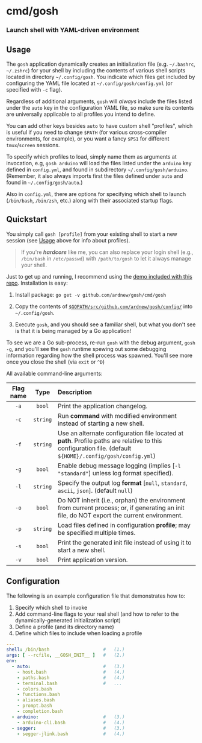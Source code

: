 # cmd/gosh
### Launch shell with YAML-driven environment

## Usage

The `gosh` application dynamically creates an initialization file (e.g. `~/.bashrc`, `~/.zshrc`) for your shell by including the contents of various shell scripts located in directory `~/.config/gosh`. You indicate which files get included by configuring the YAML file located at `~/.config/gosh/config.yml` (or specified with `-c` flag).

Regardless of additional arguments, `gosh` will *always* include the files listed under the `auto` key in the configuration YAML file, so make sure its contents are universally applicable to all profiles you intend to define. 

You can add other keys besides `auto` to have custom shell "profiles", which is useful if you need to change `$PATH` (for various cross-compiler environments, for example), or you want a fancy `$PS1` for different `tmux`/`screen` sessions. 

To specify which profiles to load, simply name them as arguments at invocation, e.g, `gosh arduino` will load the files listed under the `arduino` key defined in `config.yml`, and found in subdirectory `~/.config/gosh/arduino`. (Remember, it also always imports first the files defined under `auto` and found in `~/.config/gosh/auto`.)

Also in `config.yml`, there are options for specifying which shell to launch (`/bin/bash`, `/bin/zsh`, etc.) along with their associated startup flags.

## Quickstart

You simply call `gosh [profile]` from your existing shell to start a new session (see [Usage](#Usage) above for info about profiles).

> If you're ***hardcore*** like me, you can also replace your login shell (e.g., `/bin/bash` in `/etc/passwd`) with `/path/to/gosh` to let it always manage your shell.

Just to get up and running, I recommend using the [demo included with this repo](https://github.com/ardnew/gosh/tree/master/config/). Installation is easy:

1. Install package: `go get -v github.com/ardnew/gosh/cmd/gosh`

2. Copy the contents of [`$GOPATH/src/github.com/ardnew/gosh/config/`](https://github.com/ardnew/gosh/tree/master/config/) into `~/.config/gosh`.

3. Execute `gosh`, and you should see a familiar shell, but what you don't see is that it is being managed by a Go application! 

To see we are a Go sub-process, re-run `gosh` with the debug argument, `gosh -g`, and you'll see the `gosh` runtime spewing out some debugging information regarding how the shell process was spawned. You'll see more once you close the shell (via `exit` or `^D`)

All available command-line arguments:

|Flag name|Type|Description|
|:-------:|:--:|:----------|
|`-a`|`bool`|Print the application changelog.|
|`-c`|`string`|Run **command** with modified environment instead of starting a new shell.|
|`-f`|`string`|Use an alternate configuration file located at **path**. Profile paths are relative to this configuration file. (default `${HOME}/.config/gosh/config.yml`)|
|`-g`|`bool`|Enable debug message logging (implies [`-l "standard"`] unless log format specified).|
|`-l`|`string`|Specify the output log **format** [`null`, `standard`, `ascii`, `json`]. (default `null`)|
|`-o`|`bool`|Do NOT inherit (i.e., orphan) the environment from current process; or, if generating an init file, do NOT export the current environment.|
|`-p`|`string`|Load files defined in configuration **profile**; may be specified multiple times.|
|`-s`|`bool`|Print the generated init file instead of using it to start a new shell.|
|`-v`|`bool`|Print application version.|

## Configuration

The following is an example configuration file that demonstrates how to: 

 1. Specify which shell to invoke
 2. Add command-line flags to your real shell (and how to refer to the dynamically-generated initialization script) 
 3. Define a profile (and its directory name)
 4. Define which files to include when loading a profile

```yaml
---
shell: /bin/bash                    #   (1.)
args: [ --rcfile, __GOSH_INIT__ ]   #   (2.)
env:
  - auto:                           #   (3.)
    - host.bash                     #   (4.)
    - paths.bash                    #   (4.)
    - terminal.bash                 #   ...
    - colors.bash
    - functions.bash
    - aliases.bash
    - prompt.bash
    - completion.bash
  - arduino:                        #   (3.)
    - arduino-cli.bash              #   (4.)
  - segger:                         #   (3.)
    - segger-jlink.bash             #   (4.)

```

